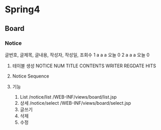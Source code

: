 # Spring4

## Board

### Notice

글번호, 글제목, 글내용, 작성자, 작성일, 조회수
1	  a		 a		a	 오늘		0
2	  a		 a		a	 오늘		0 
	
1. 테이블 생성
	NOTICE
	NUM
	TITLE
	CONTENTS
	WRITER
	REGDATE
	HITS
	
2. Notice Sequence
3. 기능
	1) List
		/notice/list
		/WEB-INF/views/board/list.jsp
	2) 상세
		/notice/select
		/WEB-INF/views/board/select.jsp
	3) 글쓰기
	4) 삭제
	5) 수정